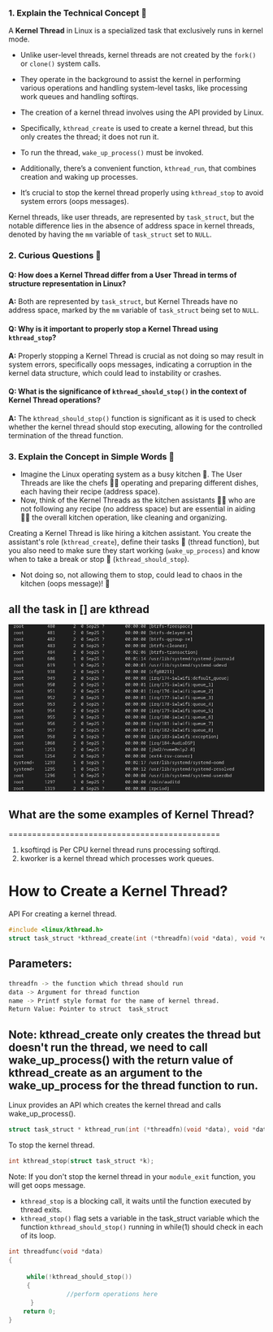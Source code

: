 ### 1. Explain the Technical Concept 📘

A **Kernel Thread** in Linux is a specialized task that exclusively runs in kernel mode. 

- Unlike user-level threads, kernel threads are not created by the `fork()` or `clone()` system calls. 
- They operate in the background to assist the kernel in performing various operations and handling system-level tasks, like processing work queues and handling softirqs.

- The creation of a kernel thread involves using the API provided by Linux. 
- Specifically, `kthread_create` is used to create a kernel thread, but this only creates the thread; it does not run it. 
- To run the thread, `wake_up_process()` must be invoked. 
- Additionally, there’s a convenient function, `kthread_run`, that combines creation and waking up processes. 
- It’s crucial to stop the kernel thread properly using `kthread_stop` to avoid system errors (oops messages).

Kernel threads, like user threads, are represented by `task_struct`, but the notable difference lies in the absence of address space in kernel threads, denoted by having the `mm` variable of `task_struct` set to `NULL`.

### 2. Curious Questions 🤔

#### Q: How does a Kernel Thread differ from a User Thread in terms of structure representation in Linux?
**A:** Both are represented by `task_struct`, but Kernel Threads have no address space, marked by the `mm` variable of `task_struct` being set to `NULL`.

#### Q: Why is it important to properly stop a Kernel Thread using `kthread_stop`?
**A:** Properly stopping a Kernel Thread is crucial as not doing so may result in system errors, specifically oops messages, indicating a corruption in the kernel data structure, which could lead to instability or crashes.

#### Q: What is the significance of `kthread_should_stop()` in the context of Kernel Thread operations?
**A:** The `kthread_should_stop()` function is significant as it is used to check whether the kernel thread should stop executing, allowing for the controlled termination of the thread function.

### 3. Explain the Concept in Simple Words 🌟
- Imagine the Linux operating system as a busy kitchen 🍳. The User Threads are like the chefs 👨‍🍳 operating and preparing different dishes, each having their recipe (address space). 
- Now, think of the Kernel Threads as the kitchen assistants 👨‍🍳 who are not following any recipe (no address space) but are essential in aiding 🧑‍🔧 the overall kitchen operation, like cleaning and organizing.

Creating a Kernel Thread is like hiring a kitchen assistant. You create the assistant's role (`kthread_create`), define their tasks 📝 (thread function), but you also need to make sure they start working (`wake_up_process`) and know when to take a break or stop 🛑 (`kthread_should_stop`).

- Not doing so, not allowing them to stop, could lead to chaos in the kitchen (oops message)! 🚨


## all the task in [] are kthread
![](./Screenshot%20from%202023-09-26%2021-15-43.png)


## What are the some examples of Kernel Thread?
=============================================
1. ksoftirqd is Per CPU kernel thread runs processing softirqd.
2. kworker is a kernel thread which processes work queues.

How to Create a Kernel Thread?
====================================

API For creating a kernel thread.
```C
#include <linux/kthread.h>
struct task_struct *kthread_create(int (*threadfn)(void *data), void *data, const char name[], ...)
```

## Parameters:

```bash
threadfn -> the function which thread should run
data -> Argument for thread function
name -> Printf style format for the name of kernel thread.
Return Value: Pointer to struct  task_struct
```

## Note: **kthread_create** only creates the thread but doesn't run the thread, we need to call **wake_up_process()** with the return value of **kthread_create** as an argument to the wake_up_process for the thread function to run.

Linux provides an API which creates the kernel thread and calls wake_up_process().

```C
struct task_struct * kthread_run(int (*threadfn)(void *data), void *data, const char name[], ...)
```

To stop the kernel thread.

```C
int kthread_stop(struct task_struct *k);
```

Note: If you don't stop the kernel thread in your `module_exit` function, you will get oops message.

- `kthread_stop` is a blocking call, it waits until the function executed by thread exits. 
- `kthread_stop()` flag sets a variable in the task_struct variable which the function  `kthread_should_stop()` running in while(1) should check in each of its loop.

```C
int threadfunc(void *data)
{

     while(!kthread_should_stop())
     {
                //perform operations here
      }
	return 0;
}
```